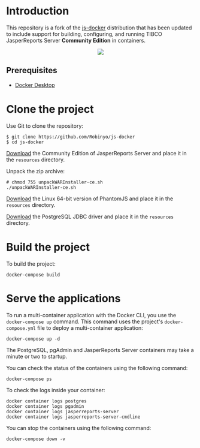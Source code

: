 # Introduction

This repository is a fork of the [js-docker](https://github.com/TIBCOSoftware/js-docker) distribution that has been 
updated to include support for building, configuring, and running TIBCO JasperReports Server **Community Edition** in 
containers.

<p align="center">
  <img src="https://github.com/Robinyo/js-docker/blob/master/login.png">
</p>

## Prerequisites

- [Docker Desktop](https://www.docker.com/products/docker-desktop)

# Clone the project

Use Git to clone the repository:

```
$ git clone https://github.com/Robinyo/js-docker
$ cd js-docker
```

[Download](https://community.jaspersoft.com/project/jasperreports-server/releases) the Community Edition of 
JasperReports Server and place it in the `resources` directory.

Unpack the zip archive:

```
# chmod 755 unpackWARInstaller-ce.sh
./unpackWARInstaller-ce.sh
```

[Download](https://phantomjs.org/download.html) the Linux 64-bit version of PhantomJS and place it in the `resources` 
directory.

[Download](https://jdbc.postgresql.org/download.html) the PostgreSQL JDBC driver and place it in the `resources` 
directory.

# Build the project

To build the project:

```
docker-compose build
```

# Serve the applications

To run a multi-container application with the Docker CLI, you use the `docker-compose up` command. 
This command uses the project's `docker-compose.yml` file to deploy a multi-container application:

```
docker-compose up -d
```

The PostgreSQL, pgAdmin and JasperReports Server containers may take a minute or two to startup. 

You can check the status of the containers using the following command:

```
docker-compose ps
```

To check the logs inside your container:

```
docker container logs postgres
docker container logs pgadmin
docker container logs jasperreports-server
docker container logs jasperreports-server-cmdline
```

You can stop the containers using the following command:

```
docker-compose down -v
```
